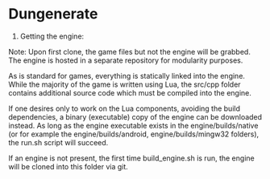 Dungenerate
===========

1. Getting the engine:

Note: Upon first clone, the game files but not the engine will be grabbed.
The engine is hosted in a separate repository for modularity purposes. 

As is standard for games, everything is statically linked into the engine. While
the majority of the game is written using Lua, the src/cpp folder contains additional
source code which must be compiled into the engine. 

If one desires only to work on the Lua components, avoiding the build dependencies, 
a binary (executable) copy of the engine can be downloaded instead. As long as the 
engine executable exists in the engine/builds/native (or for example the 
engine/builds/android, engine/builds/mingw32 folders), the run.sh script will succeed.

If an engine is not present, the first time build_engine.sh is run, the engine will be 
cloned into this folder via git.
